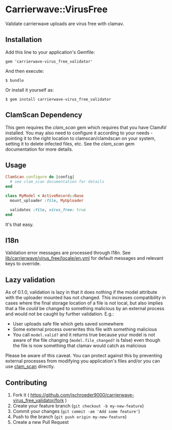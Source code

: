 # Carrierwave::VirusFree

Validate carrierwave uploads are virus free with clamav.

## Installation

Add this line to your application's Gemfile:

    gem 'carrierwave-virus_free_validator'

And then execute:

    $ bundle

Or install it yourself as:

    $ gem install carrierwave-virus_free_validator

## ClamScan Dependency

This gem requires the _clam_scan_ gem which requires that you have ClamAV installed.  You may also need to configure it according to your needs - pointing it to the right location to clamscan/clamdscan on your system, setting it to delete infected files, etc.  See the _clam_scan_ gem documentation for more details.

## Usage

```ruby
ClamScan.configure do |config|
  # see clam_scan documentation for details
end

class MyModel < ActiveRecord::Base
  mount_uploader :file, MyUploader

  validates :file, virus_free: true
end
```

It's that easy.

## I18n

Validation error messages are processed through I18n.  See [lib/carrierwave/virus_free/locale/en.yml](https://github.com/jschroeder9000/carrierwave-virus_free/blob/master/lib/carrierwave/virus_free/locale/en.yml) for default messages and relevant keys to override.

## Lazy validation

As of 0.1.0, validation is lazy in that it does nothing if the model attribute with the uploader mounted has not changed.  This increases compatibility in cases where the final storage location of a file is not local, but also implies that a file _could_ be changed to something malicious by an external process and would not be caught by further validation.  E.g.:

* User uploads safe file which gets saved somewhere
* Some external process overwrites this file with something malicious
* You call `model.valid?` and it returns true because your model is not aware of the file changing (`model.file_changed?` is false) even though the file is now something that clamav would catch as malicious

Please be aware of this caveat.  You can protect against this by preventing external processes from modifying you application's files and/or you can use [clam_scan](https://github.com/jschroeder9000/clam_scan) directly.

## Contributing

1. Fork it ( https://github.com/jschroeder9000/carrierwave-virus_free_validator/fork )
2. Create your feature branch (`git checkout -b my-new-feature`)
3. Commit your changes (`git commit -am 'Add some feature'`)
4. Push to the branch (`git push origin my-new-feature`)
5. Create a new Pull Request

